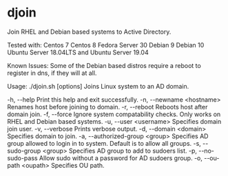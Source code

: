 # djoin
Join RHEL and Debian based systems to Active Directory.


Tested with:
Centos 7
Centos 8
Fedora Server 30
Debian 9
Debian 10
Ubuntu Server 18.04LTS
and Ubuntu Server 19.04


Known Issues:
Some of the Debian based distros require a reboot to register in dns, if they will at all.


Usage: ./djoin.sh [options]
Joins Linux system to an AD domain.

  -h, --help                        Print this help and exit successfully.
  -n, --newname \<hostname\>          Renames host before joining to domain.
  -r, --reboot                      Reboots host after domain join.
  -f, --force                       Ignore system compatability checks. Only works on RHEL and Debian based systems.
  -u, --user \<username\>             Specifies domain join user.
  -v, --verbose                     Prints verbose output.
  -d, --domain \<domain\>             Specifies domain to join.
  -a, --authorized-group \<group\>    Specifies AD group allowed to login in to system. Default is to allow all groups.
  -s, --sudo-group \<group\>          Specifies AD group to add to sudoers list.
  -p, --no-sudo-pass                Allow sudo without a password for AD sudoers group.
  -o, --ou-path \<oupath\>            Specifies OU path.
